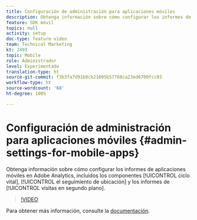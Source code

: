 ```yaml
---
title: Configuración de administración para aplicaciones móviles
description: Obtenga información sobre cómo configurar los informes de aplicaciones móviles en Adobe Analytics, incluidos los componentes del ciclo vital, el seguimiento de ubicación y los informes de visitas en segundo plano.
feature: SDK móvil
topics: null
activity: setup
doc-type: feature video
team: Technical Marketing
kt: 2493
topic: Mobile
role: Administrador
level: Experimentado
translation-type: ht
source-git-commit: f3b3fa7d91b0cb21005b57768ca23ed6700fcc03
workflow-type: ht
source-wordcount: '68'
ht-degree: 100%

---
```



# Configuración de administración para aplicaciones móviles {#admin-settings-for-mobile-apps}

Obtenga información sobre cómo configurar los informes de aplicaciones móviles en Adobe Analytics, incluidos los componentes [!UICONTROL ciclo vital], [!UICONTROL el seguimiento de ubicación] y los informes de [!UICONTROL visitas en segundo plano].

>[!VIDEO](https://video.tv.adobe.com/v/25961/?quality=12)

Para obtener más información, consulte la [documentación](https://marketing.adobe.com/resources/help/es_ES/mobile/gs.html).
